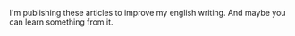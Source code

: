 I'm publishing these articles to improve my english writing.
And maybe you can learn something from it.
